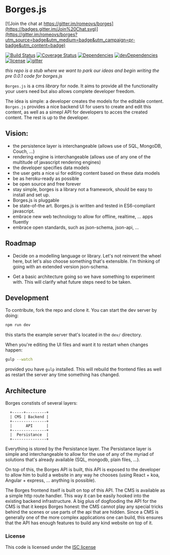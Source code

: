 # Borges.js

[![Join the chat at https://gitter.im/romeovs/borges](https://badges.gitter.im/Join%20Chat.svg)](https://gitter.im/romeovs/borges?utm_source=badge&utm_medium=badge&utm_campaign=pr-badge&utm_content=badge)

[![Build Status](https://img.shields.io/travis/romeovs/borges.svg?style=flat-square)][travis]
[![Coverage Status](https://img.shields.io/coveralls/romeovs/borges.svg?style=flat-square)][coveralls]
[![Dependencies](https://img.shields.io/david/romeovs/borges.svg?style=flat-square)][david]
[![devDependencies](https://img.shields.io/david/dev/romeovs/borges.svg?style=flat-square)][david-dev]
[![license](https://img.shields.io/badge/license-ISC-373737.svg?style=flat-square)][license]
[![gitter](https://img.shields.io/badge/GITTER-join%20chat%20→-00d86e.svg?style=flat-square)][gitter]

*this repo is a stub where we want to park our ideas
and begin writing the pre 0.0.1 code for borges.js*

`Borges.js` is a cms *library* for node.  It aims to provide
all the functionality your users need but also allows complete
developer freedom.

The idea is simple: a developer creates the models for the editable
content.  `Borges.js` provides a nice backend UI for users to create
and edit this content, as well as a simepl API for developers to acces
the created content.  The rest is up to the developer.

## Vision:
  - the persistence layer is interchangeable (allows use of SQL, MongoDB, Couch,
    ...)
  - rendering engine is interchangeable (allows use of any one of the multitude
    of javascript rendering engines)
  - the developer specifies data models
  - the user gets a nice ui for editing content based on these data models
  - be as heroku-ready as possible
  - be open source and free forever
  - stay simple, borges is a library not a framework, should be easy to install
    and set up.
  - Borges.js is pluggable
  - be state-of-the art. Borges.js is written and tested in ES6-compliant
    javascript.
  - embrace new web technology to allow for offline, realtime, ... apps fluently
  - embrace open standards, such as json-schema, json-api, ...

## Roadmap
  - Decide on a modelling language or library.  Let's not reinvent the wheel
    here, but let's also choose something that's extensible.  I'm thinking of
    going with an extended version json-schema.

  - Get a basic architecture going so we have something to experiment
    with.  This will clarify what future steps need to be taken.

## Development
To contribute, fork the repo and clone it.  You can start the dev server
by doing:
```sh
npm run dev
```
this starts the example server that's located in the `dev/` directory.

When you're editing the UI files and want it to restart when changes happen:
```sh
gulp --watch
```
provided you have `gulp` installed.  This will rebuild the frontend files
as well as restart the server any time something has changed.

## Architecture
Borges constists of several layers:

```
  +-----+---------+
  | CMS | Backend |
  +---------------+
  |      API      |
  +---------------+
  |  Persistance  |
  +---------------+
```

Everything is stored by the Persistance layer.  The Persistance layer is simple
and interchangeable to allow for the use of any of the myriad of solutions
that's already available (SQL, mongodb, plain files, ...).

On top of this, the Borges API is built, this API is exposed to the
developer to allow him to build a website in any way he chooses
(using React + koa, Angular + express, ... anything is possible).

The Borges frontend itself is built on top of this API.  The CMS is available as
a simple http route handler.  This way it can be easily hooked into the existing
backend infrastructure.  A big plus of dogfooding the API for the CMS is that it
keeps Borges honest: the CMS cannot play any special tricks behind the scenes or
use parts of the api that are hidden.  Since a CMS is generally one of the more
complex applications one can build, this ensures that the API has enough
features to build any kind website on top of it.

### License
This code is licensed under the [ISC license][license]

[travis]:    https://travis-ci.org/romeovs/borges
[coveralls]: https://coveralls.io/r/romeovs/borges?branch=master
[david]:     https://david-dm.org/romeovs/borges#info=dependencies
[david-dev]: https://david-dm.org/romeovs/borges#info=devDependencies
[gitter]:    https://gitter.im/romeovs/borges?utm_source=badge&utm_medium=badge&utm_campaign=pr-badge&utm_content=badge
[license]:   ./LICENSE
